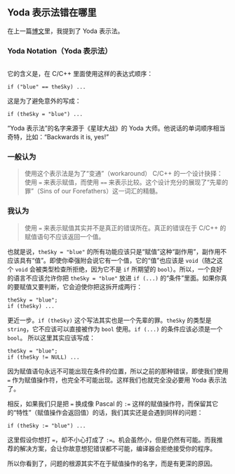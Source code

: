 <div class="inner">
<h2>Yoda 表示法错在哪里</h2>
<p>在上一篇<a href="http://www.yinwang.org/blog-cn/2013/04/14/terminology/">博文</a>里，我提到了 Yoda 表示法。</p>
<h3 id="yoda-notationyoda-表示法">Yoda Notation（Yoda 表示法）</h3>
<p><img src="http://www.yinwang.org/images/yoda-notation.jpeg" alt="" /></p>
<p>它的含义是，在 C/C++ 里面使用这样的表达式顺序：</p>
<div class="language-plaintext highlighter-rouge"><div class="highlight"><pre class="highlight"><code>if ("blue" == theSky) ...
</code></pre></div></div>
<p>这是为了避免意外的写成：</p>
<div class="language-plaintext highlighter-rouge"><div class="highlight"><pre class="highlight"><code>if (theSky = "blue") ...
</code></pre></div></div>
<p>“Yoda 表示法”的名字来源于《星球大战》的 Yoda 大师。他说话的单词顺序相当奇特，比如：“Backwards it is, yes!”</p>
<h3 id="一般认为">一般认为</h3>
<blockquote>
<p>使用这个表示法是为了“变通”（workaround） C/C++ 的一个设计抉择：使用 <code class="language-plaintext highlighter-rouge">=</code> 来表示赋值，而使用 <code class="language-plaintext highlighter-rouge">==</code> 来表示比较。这个设计充分的展现了“先辈的罪”（Sins of our Forefathers）这一词汇的精髓。</p>
</blockquote>
<h3 id="我认为">我认为</h3>
<blockquote>
<p>使用 <code class="language-plaintext highlighter-rouge">=</code> 来表示赋值其实并不是真正的错误所在。真正的错误在于 C/C++ 的赋值语句不应该返回一个值。</p>
</blockquote>
<p>也就是说，<code class="language-plaintext highlighter-rouge">theSky = "blue"</code> 的所有功能应该只是“赋值”这种“副作用”，副作用不应该具有“值”。即使你牵强附会说它有一个值，它的“值”也应该是 <code class="language-plaintext highlighter-rouge">void</code>（随之这个 <code class="language-plaintext highlighter-rouge">void</code> 会被类型检查所拒绝，因为它不是 <code class="language-plaintext highlighter-rouge">if</code> 所期望的 <code class="language-plaintext highlighter-rouge">bool</code>）。所以，一个良好的语言不应该允许你把 <code class="language-plaintext highlighter-rouge">theSky = "blue"</code> 放进 <code class="language-plaintext highlighter-rouge">if (...)</code> 的“条件”里面。如果你真的要赋值又要判断，它会迫使你把这拆开成两行：</p>
<div class="language-plaintext highlighter-rouge"><div class="highlight"><pre class="highlight"><code>theSky = "blue";
if (theSky) ...
</code></pre></div></div>
<p>更近一步。<code class="language-plaintext highlighter-rouge">if (theSky)</code> 这个写法其实也是一个先辈的罪。<code class="language-plaintext highlighter-rouge">theSky</code> 的类型是 <code class="language-plaintext highlighter-rouge">string</code>，它不应该可以直接被作为 <code class="language-plaintext highlighter-rouge">bool</code> 使用。<code class="language-plaintext highlighter-rouge">if (...)</code> 的条件应该必须是一个 <code class="language-plaintext highlighter-rouge">bool</code>。 所以这里其实应该写成：</p>
<div class="language-plaintext highlighter-rouge"><div class="highlight"><pre class="highlight"><code>theSky = "blue";
if (theSky != NULL) ...
</code></pre></div></div>
<p>因为赋值语句永远不可能出现在条件的位置，所以之前的那种错误，即使我们使用 <code class="language-plaintext highlighter-rouge">=</code> 作为赋值操作符，也完全不可能出现。这样我们也就完全没必要用 Yoda 表示法了。</p>
<p>相反，如果我们只是把 <code class="language-plaintext highlighter-rouge">=</code> 换成像 Pascal 的 <code class="language-plaintext highlighter-rouge">:=</code> 这样的赋值操作符，而保留其它的“特性”（赋值操作会返回值）的话，我们其实还是会遇到同样的问题：</p>
<div class="language-plaintext highlighter-rouge"><div class="highlight"><pre class="highlight"><code>if (theSky := "blue") ...
</code></pre></div></div>
<p>这里假设你想打 <code class="language-plaintext highlighter-rouge">=</code>，却不小心打成了 <code class="language-plaintext highlighter-rouge">:=</code>。机会虽然小，但是仍然有可能。而我推荐的解决方案，会让你故意想犯错误都不可能，编译器会拒绝接受你的程序。</p>
<p>所以你看到了，问题的根源其实不在于赋值操作的名字，而是有更深的原因。</p>
</div>
<div class="ad-banner" style="margin-top: 5px">
<script async src="//pagead2.googlesyndication.com/pagead/js/adsbygoogle.js"></script>
<ins class="adsbygoogle"
                    style="display:inline-block;width:100%;height:90px"
                    data-ad-client="ca-pub-1331524016319584"
                    data-ad-slot="6657867155"></ins>
<script>(adsbygoogle = window.adsbygoogle || []).push({});</script>
</div>
<script data-ad-client="ca-pub-1331524016319584" async
            src="https://pagead2.googlesyndication.com/pagead/js/adsbygoogle.js">
</script>
    